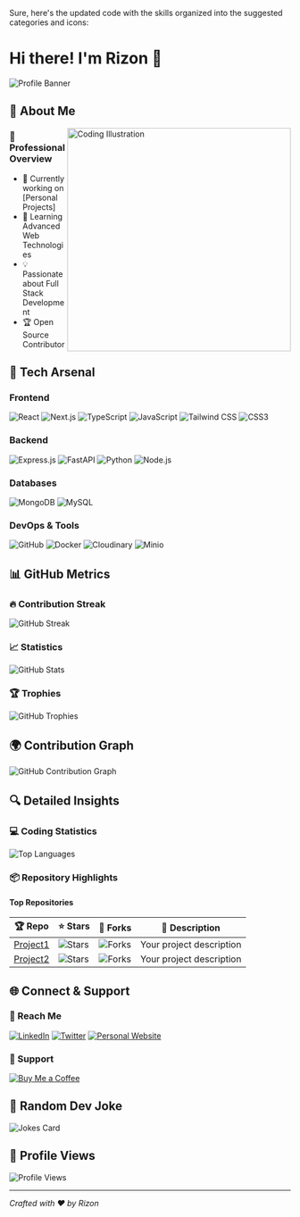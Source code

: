 Sure, here's the updated code with the skills organized into the suggested categories and icons:

# Hi there! I'm Rizon 👋

![Profile Banner](https://api.daily.dev/dearly.svg?r=Rizon1326)

## 🌈 About Me

<img align="right" width="400" src="https://camo.githubusercontent.com/[DYNAMIC_ILLUSTRATION_URL]" alt="Coding Illustration"/>

### 💫 Professional Overview
- 🔭 Currently working on [Personal Projects]
- 🌱 Learning Advanced Web Technologies
- 💡 Passionate about Full Stack Development
- 🏆 Open Source Contributor

## 🚀 Tech Arsenal

### Frontend
![React](https://img.shields.io/badge/React-20232A?style=for-the-badge&logo=react&logoColor=61DAFB)
![Next.js](https://img.shields.io/badge/Next.js-black?style=for-the-badge&logo=next.js&logoColor=white)
![TypeScript](https://img.shields.io/badge/TypeScript-007ACC?style=for-the-badge&logo=typescript&logoColor=white)
![JavaScript](https://img.shields.io/badge/JavaScript-F7DF1E?style=for-the-badge&logo=javascript&logoColor=black)
![Tailwind CSS](https://img.shields.io/badge/Tailwind_CSS-38B2AC?style=for-the-badge&logo=tailwind-css&logoColor=white)
![CSS3](https://img.shields.io/badge/CSS3-1572B6?style=for-the-badge&logo=css3&logoColor=white)

### Backend
![Express.js](https://img.shields.io/badge/Express.js-404D59?style=for-the-badge)
![FastAPI](https://img.shields.io/badge/FastAPI-005571?style=for-the-badge&logo=fastapi)
![Python](https://img.shields.io/badge/Python-3670A0?style=for-the-badge&logo=python&logoColor=ffdd54)
![Node.js](https://img.shields.io/badge/Node.js-43853D?style=for-the-badge&logo=node.js&logoColor=white)

### Databases
![MongoDB](https://img.shields.io/badge/MongoDB-4EA94B?style=for-the-badge&logo=mongodb&logoColor=white)
![MySQL](https://img.shields.io/badge/MySQL-00000F?style=for-the-badge&logo=mysql&logoColor=white)

### DevOps & Tools
![GitHub](https://img.shields.io/badge/GitHub-100000?style=for-the-badge&logo=github&logoColor=white)
![Docker](https://img.shields.io/badge/Docker-2CA5E0?style=for-the-badge&logo=docker&logoColor=white)
![Cloudinary](https://img.shields.io/badge/Cloudinary-33A853?style=for-the-badge&logo=cloudinary&logoColor=white)
![Minio](https://img.shields.io/badge/Minio-007ACC?style=for-the-badge&logo=minio&logoColor=white)

## 📊 GitHub Metrics

### 🔥 Contribution Streak
![GitHub Streak](https://github-readme-streak-stats.herokuapp.com/?user=Rizon1326&theme=radical)

### 📈 Statistics
![GitHub Stats](https://github-readme-stats.vercel.app/api?username=Rizon1326&show_icons=true&theme=radical&include_all_commits=true&count_private=true)

### 🏆 Trophies
![GitHub Trophies](https://github-profile-trophy.vercel.app/?username=Rizon1326&theme=radical&no-frame=true&margin-w=15)

## 🌍 Contribution Graph
![GitHub Contribution Graph](https://github-readme-activity-graph.vercel.app/graph?username=Rizon1326&theme=react-dark&bg_color=1F222E&color=F8D866&line=F85D7F&point=FFFFFF)

## 🔍 Detailed Insights

### 💻 Coding Statistics
![Top Languages](https://github-readme-stats.vercel.app/api/top-langs/?username=Rizon1326&theme=radical&layout=compact)

### 📦 Repository Highlights

#### Top Repositories
| 🏆 Repo | ⭐ Stars | 🍴 Forks | 📝 Description |
|---------|----------|----------|----------------|
| [Project1](link) | ![Stars](https://img.shields.io/github/stars/Rizon1326/Project1) | ![Forks](https://img.shields.io/github/forks/Rizon1326/Project1) | Your project description |
| [Project2](link) | ![Stars](https://img.shields.io/github/stars/Rizon1326/Project2) | ![Forks](https://img.shields.io/github/forks/Rizon1326/Project2) | Your project description |

## 🌐 Connect & Support

### 📡 Reach Me
[![LinkedIn](https://img.shields.io/badge/LinkedIn-0077B5?style=for-the-badge&logo=linkedin&logoColor=white)](https://linkedin.com/in/rizon)
[![Twitter](https://img.shields.io/badge/Twitter-1DA1F2?style=for-the-badge&logo=twitter&logoColor=white)](https://twitter.com/rizon1326)
[![Personal Website](https://img.shields.io/badge/Website-000000?style=for-the-badge&logo=About.me&logoColor=white)](https://rizon.dev)

### 💖 Support
[![Buy Me a Coffee](https://img.shields.io/badge/Buy%20Me%20a%20Coffee-ffdd00?style=for-the-badge&logo=buy-me-a-coffee&logoColor=black)](https://buymeacoffee.com/rizon1326)

## 🔮 Random Dev Joke

![Jokes Card](https://readme-jokes.vercel.app/api?theme=radical)

## 👀 Profile Views
![Profile Views](https://komarev.com/ghpvc/?username=Rizon1326&color=blueviolet)

---
*Crafted with ❤️ by Rizon*

